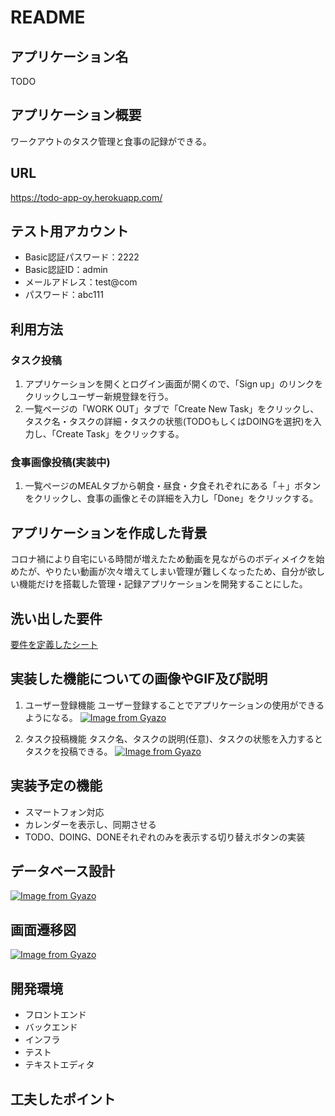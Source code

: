 # README

## アプリケーション名
TODO

## アプリケーション概要
ワークアウトのタスク管理と食事の記録ができる。

## URL
https://todo-app-oy.herokuapp.com/

## テスト用アカウント
- Basic認証パスワード：2222
- Basic認証ID：admin
- メールアドレス：test@com
- パスワード：abc111

## 利用方法
### タスク投稿
1. アプリケーションを開くとログイン画面が開くので、「Sign up」のリンクをクリックしユーザー新規登録を行う。
2. 一覧ページの「WORK OUT」タブで「Create New Task」をクリックし、タスク名・タスクの詳細・タスクの状態(TODOもしくはDOINGを選択)を入力し、「Create Task」をクリックする。

### 食事画像投稿(実装中)
1. 一覧ページのMEALタブから朝食・昼食・夕食それぞれにある「＋」ボタンをクリックし、食事の画像とその詳細を入力し「Done」をクリックする。

## アプリケーションを作成した背景
コロナ禍により自宅にいる時間が増えたため動画を見ながらのボディメイクを始めたが、やりたい動画が次々増えてしまい管理が難しくなったため、自分が欲しい機能だけを搭載した管理・記録アプリケーションを開発することにした。

## 洗い出した要件
[要件を定義したシート](https://docs.google.com/spreadsheets/d/1CuTupoxrBZrcqwjK9cwgtcYQbrmBn56NqaGfuR7pq_8/edit#gid=982722306)

## 実装した機能についての画像やGIF及び説明
1. ユーザー登録機能
ユーザー登録することでアプリケーションの使用ができるようになる。
[![Image from Gyazo](https://i.gyazo.com/068af8c90c6eb38ff83d02f223ed6d22.gif)](https://gyazo.com/068af8c90c6eb38ff83d02f223ed6d22)

2. タスク投稿機能
タスク名、タスクの説明(任意)、タスクの状態を入力するとタスクを投稿できる。
[![Image from Gyazo](https://i.gyazo.com/1ece48585eda65a8902e07a74ed1362e.gif)](https://gyazo.com/1ece48585eda65a8902e07a74ed1362e)


## 実装予定の機能
- スマートフォン対応
- カレンダーを表示し、同期させる
- TODO、DOING、DONEそれぞれのみを表示する切り替えボタンの実装

## データベース設計
[![Image from Gyazo](https://i.gyazo.com/163f9a117ca1b89343615530c02f4e25.png)](https://gyazo.com/163f9a117ca1b89343615530c02f4e25)

## 画面遷移図
[![Image from Gyazo](https://i.gyazo.com/5b7b8e579157a28a52a98975cb9d7a5e.png)](https://gyazo.com/5b7b8e579157a28a52a98975cb9d7a5e)

## 開発環境
- フロントエンド
- バックエンド
- インフラ
- テスト
- テキストエディタ

## 工夫したポイント

